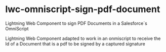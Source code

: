 # lwc-omniscript-sign-pdf-document
Lightning Web Component to sign PDF Documents in a Salesforce´s OmniScript


Lightning Web Component adapted to work in an onmiscript to receive the Id of a Document that is a pdf to be signed by a captured signature
